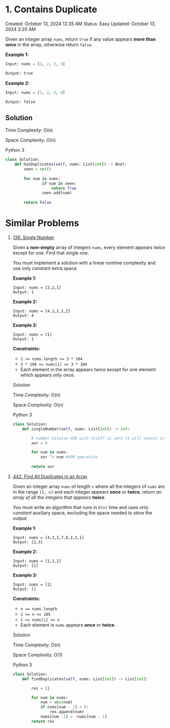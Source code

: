 # 1. Contains Duplicate

Created: October 13, 2024 12:35 AM
Status: Easy
Updated: October 13, 2024 3:20 AM

Given an integer array `nums`, return `true` if any value appears **more than once** in the array, otherwise return `false`.

**Example 1:**

```python
Input: nums = [1, 2, 3, 3]

Output: true

```

**Example 2:**

```python
Input: nums = [1, 2, 3, 4]

Output: false
```

## **Solution**

Time Complexity: O(n)

Space Complexity: O(n)

Python 3

```python
class Solution:
	def hasDuplicates(self, nums: List[int]) -> Bool:
		seen = set()
		
		for num in nums:
				if num in seen:
					return True
				seen.add(num)
		
		return False
```

# **Similar Problems**

1. [136. Single Number](https://leetcode.com/problems/single-number/)
    
    Given a **non-empty** array of integers `nums`, every element appears *twice* except for one. Find that single one.
    
    You must implement a solution with a linear runtime complexity and use only constant extra space.
    
    **Example 1:**
    
    ```
    Input: nums = [2,2,1]
    Output: 1
    ```
    
    **Example 2:**
    
    ```
    Input: nums = [4,1,2,1,2]
    Output: 4
    ```
    
    **Example 3:**
    
    ```
    Input: nums = [1]
    Output: 1
    ```
    
    **Constraints:**
    
    - `1 <= nums.length <= 3 * 104`
    - `3 * 104 <= nums[i] <= 3 * 104`
    - Each element in the array appears twice except for one element which appears only once.
    
    Solution
    
    Time Complexity: O(n)
    
    Space Complexity: O(n)
    
    Python 3
    
    ```python
    class Solution:
        def singleNumber(self, nums: List[int]) -> int:
    
            # number bitwise XOR with itself is zero it will cancel it out.
            xor = 0
    
            for num in nums:
                xor ^= num #XOR operation
            
            return xor
    ```
    

1. [442. Find All Duplicates in an Array](https://leetcode.com/problems/find-all-duplicates-in-an-array/)
    
    Given an integer array `nums` of length `n` where all the integers of `nums` are in the range `[1, n]` and each integer appears **once** or **twice**, return *an array of all the integers that appears **twice***.
    
    You must write an algorithm that runs in `O(n)` time and uses only *constant* auxiliary space, excluding the space needed to store the output
    
    **Example 1:**
    
    ```
    Input: nums = [4,3,2,7,8,2,3,1]
    Output: [2,3]
    ```
    
    **Example 2:**
    
    ```
    Input: nums = [1,1,2]
    Output: [1]
    ```
    
    **Example 3:**
    
    ```
    Input: nums = [1]
    Output: []
    ```
    
    **Constraints:**
    
    - `n == nums.length`
    - `1 <= n <= 105`
    - `1 <= nums[i] <= n`
    - Each element in `nums` appears **once** or **twice**.
    
    Solution
    
    Time Complexity: O(n)
    
    Space Complexity: O(1)
    
    Python 3
    
    ```python
    class Solution:
        def findDuplicates(self, nums: List[int]) -> List[int]:
    
            res = []
    
            for num in nums:
                num = abs(num)
                if nums[num - 1] < 0:
                    res.append(num)
                nums[num -1] = -nums[num - 1]
            return res
    ```